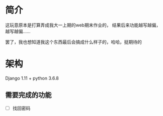 # 简介

这玩意原本是打算弄成我大一上期的web期末作业的， 结果后来功能越写越偏，越写越偏……

罢了，我也想知道我这个东西最后会搞成什么样子的，哈哈，挺期待的



# 架构

Django 1.11  + python 3.6.8



## 需要完成的功能

- [ ] 找回密码